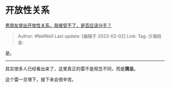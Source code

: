 # 开放性关系

[男朋友提出开放性关系，我接受不了，是否应该分手？](https://www.zhihu.com/question/29620438/answer/2871253915)

> Author: #NellNell
> Last update: [编辑于 2023-02-02]
> Link:
> Tag:
> 沙海拾金:

是。

---

其实很多人已经看出来了，这里真正的雷不是观念不同，而是**猜忌**。

这个雷一旦埋下，接下来会很辛苦。
